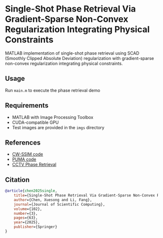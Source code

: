 # Single-Shot Phase Retrieval Via Gradient-Sparse Non-Convex Regularization Integrating Physical Constraints

MATLAB implementation of single-shot phase retrieval using SCAD (Smoothly Clipped Absolute Deviation) regularization with gradient-sparse non-convex regularization integrating physical constraints.

## Usage

Run `main.m` to execute the phase retrieval demo

## Requirements

- MATLAB with Image Processing Toolbox
- CUDA-compatible GPU
- Test images are provided in the `imgs` directory

## References

- [CW-SSIM code](https://www.mathworks.com/matlabcentral/fileexchange/43017-complex-wavelet-structural-similarity-index-cw-ssim)
- [PUMA code](http://www.lx.it.pt/~bioucas/code/PUMA.rar)
- [CCTV Phase Retrieval](https://github.com/THUHoloLab/CCTV-phase-retrieval)

## Citation

```bibtex
@article{chen2025single,
    title={Single-Shot Phase Retrieval Via Gradient-Sparse Non-Convex Regularization Integrating Physical Constraints},
    author={Chen, Xuesong and Li, Fang},
    journal={Journal of Scientific Computing},
    volume={102},
    number={3},
    pages={63},
    year={2025},
    publisher={Springer}
}
```
